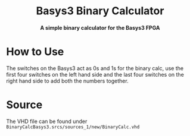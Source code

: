 <h1 align="center">Basys3 Binary Calculator</h1>

<h4 align="center">A simple binary calculator for the Basys3 FPGA</h4>

# How to Use

The switches on the Basys3 act as 0s and 1s for the binary calc, use the first four switches on the left hand side and the last four switches on the right hand side to add both the numbers together.

# Source
The VHD file can be found under `BinaryCalcBasys3.srcs/sources_1/new/BinaryCalc.vhd`
